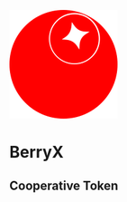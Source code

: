 ![Иллюстрация к проекту](https://github.com/Filinomus/BerryX/blob/master/berryx.png)
#         BerryX
<h2>Cooperative Token</h2>
